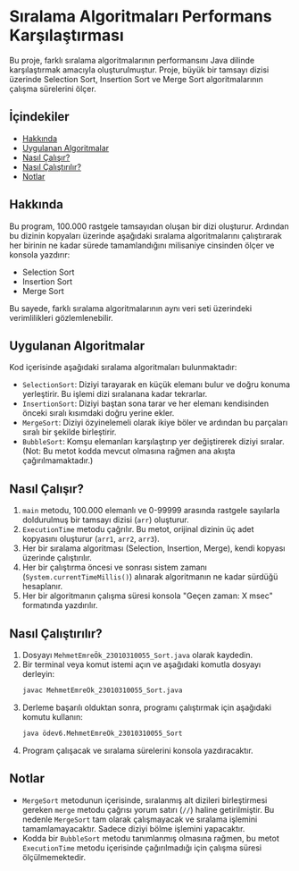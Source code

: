# Sıralama Algoritmaları Performans Karşılaştırması

Bu proje, farklı sıralama algoritmalarının performansını Java dilinde karşılaştırmak amacıyla oluşturulmuştur. Proje, büyük bir tamsayı dizisi üzerinde Selection Sort, Insertion Sort ve Merge Sort algoritmalarının çalışma sürelerini ölçer.

## İçindekiler

- [Hakkında](#hakkında)
- [Uygulanan Algoritmalar](#uygulanan-algoritmalar)
- [Nasıl Çalışır?](#nasıl-çalışır)
- [Nasıl Çalıştırılır?](#nasıl-çalıştırılır)
- [Notlar](#notlar)

## Hakkında

Bu program, 100.000 rastgele tamsayıdan oluşan bir dizi oluşturur. Ardından bu dizinin kopyaları üzerinde aşağıdaki sıralama algoritmalarını çalıştırarak her birinin ne kadar sürede tamamlandığını milisaniye cinsinden ölçer ve konsola yazdırır:

- Selection Sort
- Insertion Sort
- Merge Sort

Bu sayede, farklı sıralama algoritmalarının aynı veri seti üzerindeki verimlilikleri gözlemlenebilir.

## Uygulanan Algoritmalar

Kod içerisinde aşağıdaki sıralama algoritmaları bulunmaktadır:

- `SelectionSort`: Diziyi tarayarak en küçük elemanı bulur ve doğru konuma yerleştirir. Bu işlemi dizi sıralanana kadar tekrarlar.
- `InsertionSort`: Diziyi baştan sona tarar ve her elemanı kendisinden önceki sıralı kısımdaki doğru yerine ekler.
- `MergeSort`: Diziyi özyinelemeli olarak ikiye böler ve ardından bu parçaları sıralı bir şekilde birleştirir.
- `BubbleSort`: Komşu elemanları karşılaştırıp yer değiştirerek diziyi sıralar. (Not: Bu metot kodda mevcut olmasına rağmen ana akışta çağırılmamaktadır.)

## Nasıl Çalışır?

1.  `main` metodu, 100.000 elemanlı ve 0-99999 arasında rastgele sayılarla doldurulmuş bir tamsayı dizisi (`arr`) oluşturur.
2.  `ExecutionTime` metodu çağrılır. Bu metot, orijinal dizinin üç adet kopyasını oluşturur (`arr1`, `arr2`, `arr3`).
3.  Her bir sıralama algoritması (Selection, Insertion, Merge), kendi kopyası üzerinde çalıştırılır.
4.  Her bir çalıştırma öncesi ve sonrası sistem zamanı (`System.currentTimeMillis()`) alınarak algoritmanın ne kadar sürdüğü hesaplanır.
5.  Her bir algoritmanın çalışma süresi konsola "Geçen zaman: X msec" formatında yazdırılır.

## Nasıl Çalıştırılır?

1.  Dosyayı `MehmetEmreÖk_23010310055_Sort.java` olarak kaydedin.
2.  Bir terminal veya komut istemi açın ve aşağıdaki komutla dosyayı derleyin:
    ```bash
    javac MehmetEmreÖk_23010310055_Sort.java
    ```
3.  Derleme başarılı olduktan sonra, programı çalıştırmak için aşağıdaki komutu kullanın:
    ```bash
    java ödev6.MehmetEmreÖk_23010310055_Sort
    ```
4.  Program çalışacak ve sıralama sürelerini konsola yazdıracaktır.

## Notlar

-   `MergeSort` metodunun içerisinde, sıralanmış alt dizileri birleştirmesi gereken `merge` metodu çağrısı yorum satırı (`//`) haline getirilmiştir. Bu nedenle `MergeSort` tam olarak çalışmayacak ve sıralama işlemini tamamlamayacaktır. Sadece diziyi bölme işlemini yapacaktır.
-   Kodda bir `BubbleSort` metodu tanımlanmış olmasına rağmen, bu metot `ExecutionTime` metodu içerisinde çağırılmadığı için çalışma süresi ölçülmemektedir.